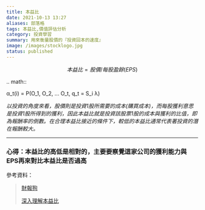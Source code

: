 ```yaml
---
title: 本益比
date: 2021-10-13 13:27
aliases: 部落格 
tags: 本益比,價值評估分析
category: 投資學習
summary: 用來衡量股價的『投資回本的速度』
image: /images/stocklogo.jpg
status: published
---
```


$$ 本益比 = 股價 / 每股盈餘(EPS) $$

.. math::

   α_t(i) = P(O_1, O_2, … O_t, q_t = S_i λ)


*以投資的角度來看，股價則是投資1股所需要的成本(購買成本)，而每股獲利意思是投資1股所得到的獲利，因此本益比就是投資該股票1股的成本與獲利的比值，即為報酬率的倒數。在合理本益比接近的條件下，較低的本益比通常代表著投資的潛在報酬較大。*

---

### 心得：本益比的高低是相對的，主要要察覺這家公司的獲利能力與EPS再來對比本益比是否過高



參考資料：

>[財報狗](https://statementdog.com/analysis/2392/pe)
>
>
>[深入理解本益比](https://stockstore-tw.medium.com/%E6%B7%B1%E5%85%A5%E7%90%86%E8%A7%A3%E6%9C%AC%E7%9B%8A%E6%AF%94-13dfdf5922b4)